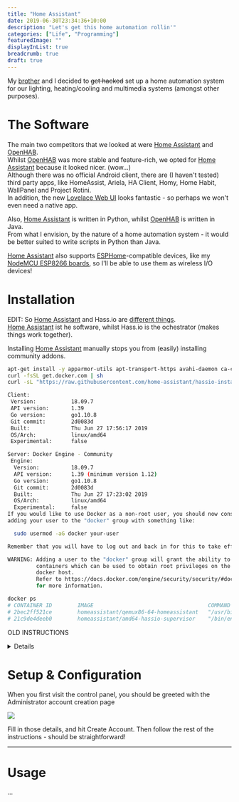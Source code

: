 ```yaml
---
title: "Home Assistant"
date: 2019-06-30T23:34:36+10:00
description: "Let's get this home automation rollin'"
categories: ["Life", "Programming"]
featuredImage: ""
displayInList: true
breadcrumb: true
draft: true
---
```


[Home Assistant]: https://www.home-assistant.io/

My [brother](https://navhaxs.au.eu.org) and I decided to <s>get hacked</s> set up a home automation system for our lighting, heating/cooling and multimedia systems (amongst other purposes).  

# The Software

The main two competitors that we looked at were [Home Assistant] and [OpenHAB](https://www.openhab.org/).  
Whilst [OpenHAB](https://www.openhab.org/) was more stable and feature-rich, we opted for [Home Assistant] because it looked nicer. (wow...)  
Although there was no official Android client, there are (I haven't tested) third party apps, like HomeAssist, Ariela, HA Client, Homy, Home Habit, WallPanel and Project Rotini.  
In addition, the new [Lovelace Web UI](https://www.home-assistant.io/lovelace/) looks fantastic - so perhaps we won't even need a native app.

Also, [Home Assistant] is written in Python, whilst [OpenHAB](https://www.openhab.org/) is written in Java.  
From what I envision, by the nature of a home automation system - it would be better suited to write scripts in Python than Java.

[Home Assistant] also supports [ESPHome](https://esphome.io/devices/nodemcu_esp8266.html)-compatible devices, like my [NodeMCU ESP8266 boards](https://esphome.io/devices/nodemcu_esp8266.html), so I'll be able to use them as wireless I/O devices!

# Installation












EDIT: So [Home Assistant] and Hass.io are [different things](https://www.home-assistant.io/faq/#home-assistant-vs-hassio).  
[Home Assistant] ist he software, whilst Hass.io is the ochestrator (makes things work together).

Installing [Home Assistant] manually stops you from (easily) installing community addons.

```bash
apt-get install -y apparmor-utils apt-transport-https avahi-daemon ca-certificates curl dbus jq network-manager socat
curl -fsSL get.docker.com | sh
curl -sL "https://raw.githubusercontent.com/home-assistant/hassio-installer/master/hassio_install.sh" | bash -s
```

```bash
Client:
 Version:           18.09.7
 API version:       1.39
 Go version:        go1.10.8
 Git commit:        2d0083d
 Built:             Thu Jun 27 17:56:17 2019
 OS/Arch:           linux/amd64
 Experimental:      false

Server: Docker Engine - Community
 Engine:
  Version:          18.09.7
  API version:      1.39 (minimum version 1.12)
  Go version:       go1.10.8
  Git commit:       2d0083d
  Built:            Thu Jun 27 17:23:02 2019
  OS/Arch:          linux/amd64
  Experimental:     false
If you would like to use Docker as a non-root user, you should now consider
adding your user to the "docker" group with something like:

  sudo usermod -aG docker your-user

Remember that you will have to log out and back in for this to take effect!

WARNING: Adding a user to the "docker" group will grant the ability to run
         containers which can be used to obtain root privileges on the
         docker host.
         Refer to https://docs.docker.com/engine/security/security/#docker-daemon-attack-surface
         for more information.

```

```bash
docker ps
# CONTAINER ID        IMAGE                                    COMMAND                  CREATED             STATUS              PORTS               NAMES
# 2bec2ff521ce        homeassistant/qemux86-64-homeassistant   "/usr/bin/entry.sh"      10 seconds ago      Up 9 seconds                            homeassistant
# 21c9de4deeb0        homeassistant/amd64-hassio-supervisor    "/bin/entry.sh pytho�"   28 seconds ago      Up 27 seconds                           hassio_supervisor

```
OLD INSTRUCTIONS


<details>

![](preparing-hassio.png)

https://dzone.com/articles/a-comparison-of-docker-guis
https://rancher.com/
https://swarmpit.io/
https://www.portainer.io/

ZeroTier




> Btw `sudo` everything - you know the drill.

Most guides say to install [Home Assistant] onto a Raspberry Pi, or a NUC via Hass.io.  
But I've already got my Debian virtual machine (`sandbox`) set up on the server's Hyper-V - we we'll use that.

Ignoring all advice to use Docker and/or Python virtual environments:
```bash
python3 -m pip install homeassistant
```

> As of installing (30/06/2019), [Home Assistant] requires Python >= `3.5.3`

We'll also create a new user account `homeassistant` to run the software, locking down some settings too.

```bash
useradd --shell /bin/false --system --no-user-group --no-create-home homeassistant
```

## Configuring [Home Assistant] to run as a service

They recommend to use [`systemd`](https://www.home-assistant.io/docs/autostart/systemd/), but I'm more familiar with the [`init.d`](https://www.home-assistant.io/docs/autostart/init.d/) approach.

`/etc/init.d/hass-daemon`

<details>
> EDIT: The original script was broken, I submitted a [pull request #9741](https://github.com/home-assistant/home-assistant.io/pull/9741) to fix it

```sh
#!/bin/sh
### BEGIN INIT INFO
# Provides:          hass
# Required-Start:    $local_fs $network $named $time $syslog
# Required-Stop:     $local_fs $network $named $time $syslog
# Default-Start:     2 3 4 5
# Default-Stop:      0 1 6
# Description:       Home\ Assistant
### END INIT INFO

# /etc/init.d Service Script for Home Assistant
PRE_EXEC=""
HASS_BIN="/usr/local/bin/hass"
RUN_AS="homeassistant"
CONFIG_DIR="/etc/homeassistant"
PID_FILE="$CONFIG_DIR/hass.pid"
LOG_DIR="/var/log/homeassistant"
LOG_FILE="$LOG_DIR/home-assistant.log"
FLAGS="-v --config $CONFIG_DIR --pid-file $PID_FILE --log-file $LOG_FILE --daemon"


start() {
  if [ -f $PID_FILE ] && kill -0 $(cat $PID_FILE) 2> /dev/null; then
    echo 'Service already running' >&2
    return 1
  fi
  echo -n 'Starting service� ' >&2
  local CMD="$PRE_EXEC $HASS_BIN $FLAGS"
  su -s /bin/bash -c "$CMD" $RUN_AS
  if [ $? -ne 0 ]; then
    echo "Failed" >&2
  else
    echo 'Done' >&2
  fi
}

stop() {
  if [ ! -f "$PID_FILE" ] || ! kill -0 $(cat "$PID_FILE") 2> /dev/null; then
    echo 'Service not running' >&2
    return 1
  fi
  echo -n 'Stopping service� ' >&2
  kill $(cat "$PID_FILE")
  while ps -p $(cat "$PID_FILE") > /dev/null 2>&1; do sleep 1;done;
  rm -f $PID_FILE
  echo 'Done' >&2
}

install() {
  echo "Installing Home Assistant Daemon (hass-daemon)"
  update-rc.d hass-daemon defaults
  mkdir -p $CONFIG_DIR
  chown $RUN_AS $CONFIG_DIR
  mkdir -p $LOG_DIR
  chown $RUN_AS $LOG_DIR
}

uninstall() {
  echo "Are you really sure you want to uninstall this service? The INIT script will"
  echo -n "also be deleted! That cannot be undone. [yes|No] "
  local SURE
  read SURE
  if [ "$SURE" = "yes" ]; then
    stop
    echo "Notice: The config directory has not been removed"
    echo $CONFIG_DIR
    echo "Notice: The log directory has not been removed"
    echo $LOG_DIR
    update-rc.d -f hass-daemon remove
    rm -fv "$0"
    echo "Home Assistant Daemon has been removed. Home Assistant is still installed."
  fi
}

case "$1" in
  start)
    start
    ;;
  stop)
    stop
    ;;
  install)
    install
    ;;
  uninstall)
    uninstall
    ;;
  restart)
    stop
    start
    ;;
  *)
    echo "Usage: $0 {start|stop|restart|install|uninstall}"
esac
```
</details>

Then run the service installer with `service hass-daemon install`.

Finally, start the service with `service hass-daemon start`, and head to `http://<SERVER_IP>:8123`  
Let it run for a bit while it sets everything up. It took about a minute before I could access the webpage.

</details>

# Setup &amp; Configuration

When you first visit the control panel, you should be greeted with the Administrator account creation page

![](onboarding.png)

Fill in those details, and hit Create Account. Then follow the rest of the instructions - should be straightforward!

---

# Usage

...
